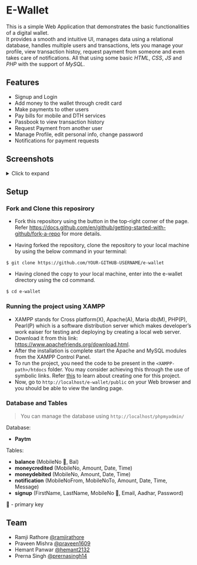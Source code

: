 # E-Wallet

This is a simple Web Application that demonstrates the basic functionalities of a digital wallet.  
It provides a smooth and intuitive UI, manages data using a relational database, handles multiple users and transactions, lets you manage your profile, view transaction histoy, request payment from someone and even takes care of notifications.
All that using some basic _HTML_, _CSS_, _JS_ and _PHP_ with the support of _MySQL_.

## Features

- Signup and Login
- Add money to the wallet through credit card
- Make payments to other users
- Pay bills for mobile and DTH services
- Passbook to view transaction history
- Request Payment from another user
- Manage Profile, edit personal info, change password
- Notifications for payment requests

## Screenshots

<details>
  <summary>Click to expand</summary>

| <img src="./assets/screenshots/landing-page.png" width> |
| :-----------------------------------------------------: |
|                      Landing page                       |

| <img src="./assets/screenshots/signup-about.png" height=250 width=1000> | <img src="./assets/screenshots/signup-verification.png" height=250 width=1000> |
| :---------------------------------------------------------------------: | :----------------------------------------------------------------------------: |
|                             Signup - About                              |                             Signup - Verification                              |

<div>
  <div align="center">
    <img src="./assets/screenshots/login.png" height=300 width=500>
  </div>

  <div align="center">
    Login
  </div>
</div>

<br />

| <img src="./assets/screenshots/homepage.png"> |
| :-------------------------------------------: |
|                   Homepage                    |

| <img src="./assets/screenshots/pay-user.png" height=200 width=1200> | <img src="./assets/screenshots/pay-dth.png"> |
| :-----------------------------------------------------------------: | :------------------------------------------: |
|                             Pay - User                              |                Pay - Service                 |

<div>
  <div align="center">
    <img src="./assets/screenshots/add-money.png" height=300 width=500>
  </div>

  <div align="center">
    Add Money
  </div>
</div>

<br />

| <img src="./assets/screenshots/passbook.png"> |
| :-------------------------------------------: |
|                   Passbook                    |

<div>
  <div align="center">
    <img src="./assets/screenshots/request-payment.png" height=300 width=500>
  </div>

  <div align="center">
    Request Payment
  </div>
</div>

<br />

| <img src="./assets/screenshots/profile-personal-info.png"> |
| :--------------------------------------------------------: |
|                          Profile                           |

| <img src="./assets/screenshots/notifications.png"> |
| :------------------------------------------------: |
|                   Notifications                    |

</details>

## Setup

### Fork and Clone this reposirory

- Fork this repository using the button in the top-right corner of the page. Refer https://docs.github.com/en/github/getting-started-with-github/fork-a-repo for more details.

- Having forked the repository, clone the repository to your local machine by using the below command in your terminal:

```
$ git clone https://github.com/YOUR-GITHUB-USERNAME/e-wallet
```

- Having cloned the copy to your local machine, enter into the e-wallet directory using the cd command.

```
$ cd e-wallet
```

### Running the project using XAMPP

- XAMPP stands for Cross platform(X), Apache(A), Maria db(M), PHP(P), Pearl(P) which is a software distribution server which makes developer’s work eaiser for testing and deploying by creating a local web server.
- Download it from this link: https://www.apachefriends.org/download.html.
- After the installation is complete start the Apache and MySQL modules from the XAMPP Control Panel.
- To run the project, you need the code to be present in the `<XAMPP-path>/htdocs` folder. You may consider achieving this through the use of symbolic links. Refer [this](https://www.howtogeek.com/howto/16226/complete-guide-to-symbolic-links-symlinks-on-windows-or-linux/) to learn about creating one for this project.
- Now, go to `http://localhost/e-wallet/public` on your Web browser and you should be able to view the landing page.

### Database and Tables

> You can manage the database using `http://localhost/phpmyadmin/`

Database:

- **Paytm**

Tables:

- **balance** (MobileNo 🔑, Bal)
- **moneycredited** (MobileNo, Amount, Date, Time)
- **moneydebited** (MobileNo, Amount, Date, Time)
- **notification** (MobileNoFrom, MobileNoTo, Amount, Date, Time, Message)
- **signup** (FirstName, LastName, MobileNo 🔑, Email, Aadhar, Password)

🔑 - primary key

## Team

- Ramji Rathore [@ramjirathore](https://github.com/ramjirathore)
- Praveen Mishra [@praveen1609](https://github.com/praveen1609)
- Hemant Panwar [@hemant2132](https://github.com/hemant2132)
- Prerna Singh [@prernasingh14](https://github.com/prernasignh14)

